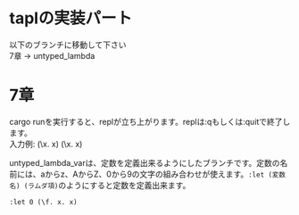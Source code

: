 # taplの実装パート
以下のブランチに移動して下さい  
7章 -> untyped_lambda

# 7章
cargo runを実行すると、replが立ち上がります。replは:qもしくは:quitで終了します。  
入力例: (\x. x) (\x. x)

untyped_lambda_varは、定数を定義出来るようにしたブランチです。定数の名前には、aからz、AからZ、0から9の文字の組み合わせが使えます。`:let (変数名) (ラムダ項)`のようにすると定数を定義出来ます。

`:let 0 (\f. x. x)`

